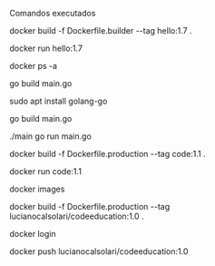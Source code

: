 Comandos executados 

docker build -f Dockerfile.builder  --tag hello:1.7 .

docker run hello:1.7

docker ps -a

go build main.go

sudo apt install golang-go 

go build main.go

./main go run main.go

docker build -f Dockerfile.production --tag code:1.1 .

docker run code:1.1

docker images

docker build -f Dockerfile.production --tag lucianocalsolari/codeeducation:1.0 .

docker login

docker push lucianocalsolari/codeeducation:1.0
